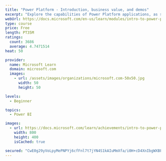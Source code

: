 ```yaml
---
title: "Power Platform - Introduction, business value, and demos"
excerpt: "Explore the capabilities of Power Platform applications, as seen in demonstrations and customer case studies."
webUrl: https://docs.microsoft.com/en-us/learn/modules/intro-to-power-platform-mba/
type: course
price: Free
length: PT35M
ratings:
  count: 3686
  average: 4.7471514
heat: 50

provider:
  name: Microsoft Learn
  domain: microsoft.com
  images:
    - url: /assets/images/organizations/microsoft.com-50x50.jpg
      width: 50
      height: 50

levels:
  - Beginner

topics:
  - Power BI

images:
  - url: https://docs.microsoft.com/learn/achievements/intro-to-power-platform-social.png
    width: 800
    height: 400
    isCached: true

secured: "CwE0g29yVoLpyMePNPYj6cfFnl7t7jYN4S1kAIuMmXfa/i0H+cD4XnIbgWXBFdamoj5WtwAPmnrpG4gKBts2rDnzZ1sVUNysGa/s1ZVhC4o6SsurpEuUr3ZPa6OaTo6pvtC4YSBUfgFawL/xel73XWxXRbMIngBnh/tVFmGGipXqnMqs5JlGshKq/soMauwur5RwD7eZ+nagEuJ7n/W1kUhe8gvXUPEq+XFo/XxOpuIgkpEG0AyOlInosiByoWYd6RJ22WFSj0igO5z2fgrQq7+6pbvRyfdhc+Y1LiV0Yr59FGNU5F5ulX7bZf689QeqZTe7e2rtmnRtsD7EBL2Vj7MFa3Q8gOT6Z6zebzRDPXJvQQLnHdDRUwEVYhXAy172p0ueTG4eSx3dhBWQkl/Aq4xYF27mNTc9G4IPn/DumIg=;76UKl6WgV4vVUwFoZ3R02w=="
---
```


